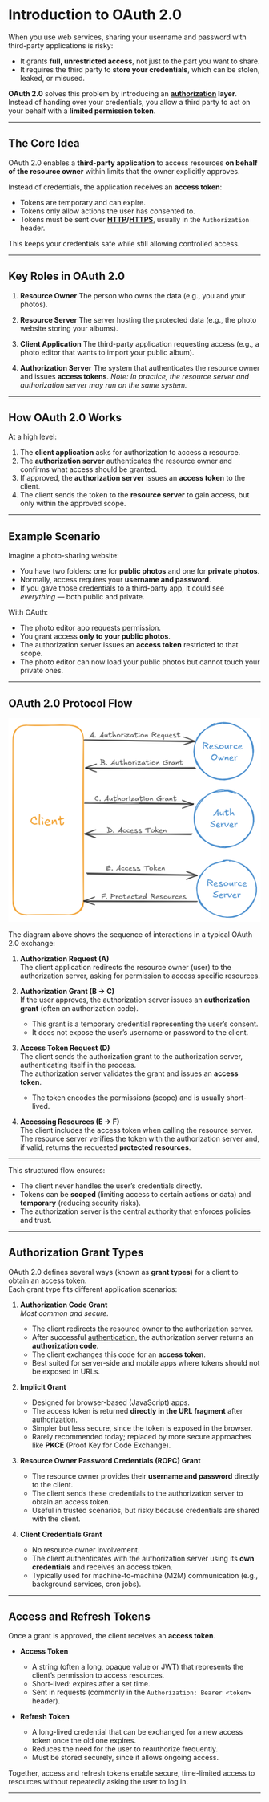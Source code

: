 # **Introduction to OAuth 2.0**

When you use web services, sharing your username and password with third-party applications is risky:

* It grants **full, unrestricted access**, not just to the part you want to share.
* It requires the third party to **store your credentials**, which can be stolen, leaked, or misused.

**OAuth 2.0** solves this problem by introducing an **[authorization](./authentication-vs-authorization.md) layer**. Instead of handing over your credentials, you allow a third party to act on your behalf with a **limited permission token**.

---

## **The Core Idea**

OAuth 2.0 enables a **third-party application** to access resources **on behalf of the resource owner** within limits that the owner explicitly approves.

Instead of credentials, the application receives an **access token**:

* Tokens are temporary and can expire.
* Tokens only allow actions the user has consented to.
* Tokens must be sent over **[HTTP](/docs/fundamentals/http.md)/[HTTPS](/docs/fundamentals/https.md)**, usually in the `Authorization` header.

This keeps your credentials safe while still allowing controlled access.

---

## **Key Roles in OAuth 2.0**

1. **Resource Owner**
   The person who owns the data (e.g., you and your photos).

2. **Resource Server**
   The server hosting the protected data (e.g., the photo website storing your albums).

3. **Client Application**
   The third-party application requesting access (e.g., a photo editor that wants to import your public album).

4. **Authorization Server**
   The system that authenticates the resource owner and issues **access tokens**.
   *Note: In practice, the resource server and authorization server may run on the same system.*

---

## **How OAuth 2.0 Works**

At a high level:

1. The **client application** asks for authorization to access a resource.
2. The **authorization server** authenticates the resource owner and confirms what access should be granted.
3. If approved, the **authorization server** issues an **access token** to the client.
4. The client sends the token to the **resource server** to gain access, but only within the approved scope.

---

## **Example Scenario**

Imagine a photo-sharing website:

* You have two folders: one for **public photos** and one for **private photos**.
* Normally, access requires your **username and password**.
* If you gave those credentials to a third-party app, it could see *everything* — both public and private.

With OAuth:

* The photo editor app requests permission.
* You grant access **only to your public photos**.
* The authorization server issues an **access token** restricted to that scope.
* The photo editor can now load your public photos but cannot touch your private ones.

---

## **OAuth 2.0 Protocol Flow**

![OAuth 2.0 Flow Diagram](../../assets/images/oauth.png)

The diagram above shows the sequence of interactions in a typical OAuth 2.0 exchange:

1. **Authorization Request (A)**  
   The client application redirects the resource owner (user) to the authorization server, asking for permission to access specific resources.  

2. **Authorization Grant (B → C)**  
   If the user approves, the authorization server issues an **authorization grant** (often an authorization code).  
   - This grant is a temporary credential representing the user’s consent.  
   - It does not expose the user’s username or password to the client.  

3. **Access Token Request (D)**  
   The client sends the authorization grant to the authorization server, authenticating itself in the process.  
   The authorization server validates the grant and issues an **access token**.  
   - The token encodes the permissions (scope) and is usually short-lived.  

4. **Accessing Resources (E → F)**  
   The client includes the access token when calling the resource server.  
   The resource server verifies the token with the authorization server and, if valid, returns the requested **protected resources**.  

---

This structured flow ensures:  
- The client never handles the user’s credentials directly.  
- Tokens can be **scoped** (limiting access to certain actions or data) and **temporary** (reducing security risks).  
- The authorization server is the central authority that enforces policies and trust.  

---

## **Authorization Grant Types**

OAuth 2.0 defines several ways (known as **grant types**) for a client to obtain an access token.  
Each grant type fits different application scenarios:

1. **Authorization Code Grant**  
   *Most common and secure.*  
   - The client redirects the resource owner to the authorization server.  
   - After successful [authentication](./authentication-vs-authorization.md), the authorization server returns an **authorization code**.  
   - The client exchanges this code for an **access token**.  
   - Best suited for server-side and mobile apps where tokens should not be exposed in URLs.  

2. **Implicit Grant**  
   - Designed for browser-based (JavaScript) apps.  
   - The access token is returned **directly in the URL fragment** after authorization.  
   - Simpler but less secure, since the token is exposed in the browser.  
   - Rarely recommended today; replaced by more secure approaches like **PKCE** (Proof Key for Code Exchange).  

3. **Resource Owner Password Credentials (ROPC) Grant**  
   - The resource owner provides their **username and password** directly to the client.  
   - The client sends these credentials to the authorization server to obtain an access token.  
   - Useful in trusted scenarios, but risky because credentials are shared with the client.  

4. **Client Credentials Grant**  
   - No resource owner involvement.  
   - The client authenticates with the authorization server using its **own credentials** and receives an access token.  
   - Typically used for machine-to-machine (M2M) communication (e.g., background services, cron jobs).  

---

## **Access and Refresh Tokens**

Once a grant is approved, the client receives an **access token**.  

- **Access Token**  
  - A string (often a long, opaque value or JWT) that represents the client’s permission to access resources.  
  - Short-lived: expires after a set time.  
  - Sent in requests (commonly in the `Authorization: Bearer <token>` header).  

- **Refresh Token**  
  - A long-lived credential that can be exchanged for a new access token once the old one expires.  
  - Reduces the need for the user to reauthorize frequently.  
  - Must be stored securely, since it allows ongoing access.  

Together, access and refresh tokens enable secure, time-limited access to resources without repeatedly asking the user to log in.

---

